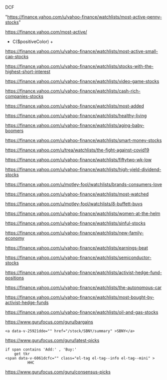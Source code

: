 DCF

"https://finance.yahoo.com/u/yahoo-finance/watchlists/most-active-penny-stocks"

https://finance.yahoo.com/most-active/
* C($positiveColor) +

https://finance.yahoo.com/u/yahoo-finance/watchlists/most-active-small-cap-stocks

https://finance.yahoo.com/u/yahoo-finance/watchlists/stocks-with-the-highest-short-interest

https://finance.yahoo.com/u/yahoo-finance/watchlists/video-game-stocks

https://finance.yahoo.com/u/yahoo-finance/watchlists/cash-rich-companies-stocks

https://finance.yahoo.com/u/yahoo-finance/watchlists/most-added

https://finance.yahoo.com/u/yahoo-finance/watchlists/healthy-living

https://finance.yahoo.com/u/yahoo-finance/watchlists/aging-baby-boomers

https://finance.yahoo.com/u/yahoo-finance/watchlists/smart-money-stocks

https://finance.yahoo.com/u/trea/watchlists/the-fight-against-covid19

https://finance.yahoo.com/u/yahoo-finance/watchlists/fiftytwo-wk-low

https://finance.yahoo.com/u/yahoo-finance/watchlists/high-yield-dividend-stocks

https://finance.yahoo.com/u/motley-fool/watchlists/brands-consumers-love

https://finance.yahoo.com/u/yahoo-finance/watchlists/most-watched

https://finance.yahoo.com/u/motley-fool/watchlists/8-buffett-buys

https://finance.yahoo.com/u/yahoo-finance/watchlists/women-at-the-helm

https://finance.yahoo.com/u/yahoo-finance/watchlists/sinful-stocks

https://finance.yahoo.com/u/yahoo-finance/watchlists/new-family-economy

https://finance.yahoo.com/u/yahoo-finance/watchlists/earnings-beat

https://finance.yahoo.com/u/yahoo-finance/watchlists/semiconductor-stocks

https://finance.yahoo.com/u/yahoo-finance/watchlists/activist-hedge-fund-positions

https://finance.yahoo.com/u/yahoo-finance/watchlists/the-autonomous-car

https://finance.yahoo.com/u/yahoo-finance/watchlists/most-bought-by-activist-hedge-funds

https://finance.yahoo.com/u/yahoo-finance/watchlists/oil-and-gas-stocks


https://www.gurufocus.com/guru/bargains

    <a data-v-25921dde="" href="/stock/SBNY/summary" >SBNY</a>


https://www.gurufocus.com/guru/latest-picks

    if span contains 'Add:' , 'Buy:'
        get tkr
    <span data-v-6061dcfc="" class="el-tag el-tag--info el-tag--mini" >
              HHC
              

https://www.gurufocus.com/guru/consensus-picks